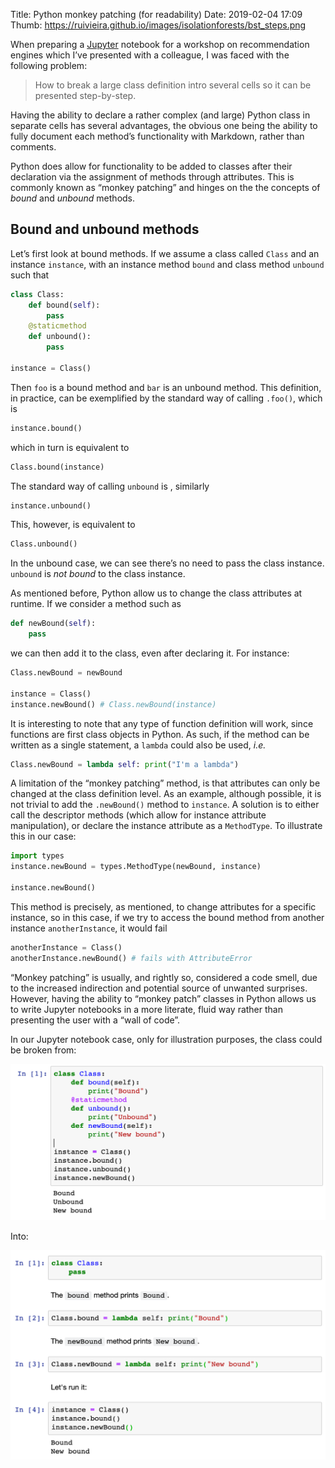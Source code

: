 Title: Python monkey patching (for readability)
Date: 2019-02-04 17:09
Thumb: https://ruivieira.github.io/images/isolationforests/bst_steps.png


When preparing a [Jupyter](https://jupyter.org/) notebook for a workshop on recommendation engines which I’ve presented with a colleague, I was faced with the following problem:

> How to break a large class definition intro several cells so it can be presented step-by-step.

Having the ability to declare a rather complex (and large) Python class in separate cells has several advantages, the obvious one being the ability to fully document each method’s functionality with Markdown, rather than comments.

Python does allow for functionality to be added to classes after their declaration via the assignment of methods through attributes. This is commonly known as “monkey patching” and hinges on the the concepts of _bound_ and _unbound_ methods.

## Bound and unbound methods

Let’s first look at bound methods. If we assume a class called `Class` and an instance `instance`, with an instance method `bound` and class method `unbound` such that

```python
class Class:
	def bound(self):
		pass
	@staticmethod
	def unbound():
		pass

instance = Class()
```

Then `foo` is a bound method and `bar` is an unbound method.
This definition, in practice, can be exemplified by the standard way of calling `.foo()`, which is

```python
instance.bound()
```

which in turn is equivalent to

```python
Class.bound(instance)
```

The standard way of calling `unbound` is , similarly

```python
instance.unbound()
```

This, however, is equivalent to

```python
Class.unbound()
```

In the unbound case, we can see there’s no need to pass the class instance. `unbound` is _not bound_ to the class instance.

As mentioned before, Python allow us to change the class attributes at runtime. If we consider a method such as

```python
def newBound(self):
	pass
```

we can then add it to the class, even after declaring it. For instance:

```python
Class.newBound = newBound

instance = Class()
instance.newBound() # Class.newBound(instance)
```

It is interesting to note that any type of function definition will work, since functions are first class objects in Python. As such, if the method can be written as a single statement, a `lambda` could also be used, _i.e._

```python
Class.newBound = lambda self: print("I'm a lambda")
```

A limitation of the “monkey patching” method, is that attributes can only be changed at the class definition level.
As an example, although possible, it is not trivial to add the `.newBound()` method to `instance`.
A solution is to either call the descriptor methods (which allow for instance attribute manipulation), or declare the instance attribute as a `MethodType`.
To illustrate this in our case:

```python
import types
instance.newBound = types.MethodType(newBound, instance)

instance.newBound()
```

This method is precisely, as mentioned, to change attributes for a specific instance, so in this case, if we try to access the bound method from another instance `anotherInstance`, it would fail

```python
anotherInstance = Class()
anotherInstance.newBound() # fails with AttributeError
```

“Monkey patching” is usually, and rightly so, considered a code smell, due to the increased indirection and potential source of unwanted surprises.
However, having the ability to “monkey patch” classes in Python allows us to write Jupyter notebooks in a more literate, fluid way rather than presenting the user with a “wall of code”.

In our Jupyter notebook case, only for illustration purposes, the class could be broken from: 

![](images/monkeypatching1.png)

Into:

![](images/monkeypatching2.png)

